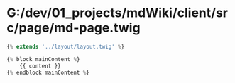# G:/dev/01_projects/mdWiki/client/src/page/md-page.twig
```js
{% extends '../layout/layout.twig' %}

{% block mainContent %}
    {{ content }}
{% endblock mainContent %}
 ```